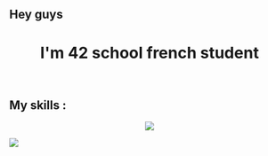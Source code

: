 ## Hey guys

<h1 align="center">I'm 42 school french student</h1>
<br/>
<h2>My skills : </h2>

<p align="center">
  <a href="https://skillicons.dev">
    <img src="https://skillicons.dev/icons?i=git,github,c,cpp,java,js,py,docker,linux,vim,neovim,eclipse,vscode&perline=9"/>
  </a>
<br/>
  
  ![](https://github-readme-stats.vercel.app/api/top-langs/?username=TFHD&theme=radical&hide_langs_below=8)
</p>


<!--
**TFHD/TFHD** is a ✨ _special_ ✨ repository because its `README.md` (this file) appears on your GitHub profile.

Here are some ideas to get you started:

- 🔭 I’m currently working on ...
- 🌱 I’m currently learning ...
- 👯 I’m looking to collaborate on ...
- 🤔 I’m looking for help with ...
- 💬 Ask me about ...
- 📫 How to reach me: ...
- 😄 Pronouns: ...
- ⚡ Fun fact: ...
-->
